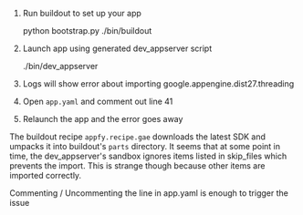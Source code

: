 1. Run buildout to set up your app

    python bootstrap.py
    ./bin/buildout

2. Launch app using generated dev_appserver script

    ./bin/dev_appserver

3. Logs will show error about importing google.appengine.dist27.threading

4. Open `app.yaml` and comment out line 41

5. Relaunch the app and the error goes away

The buildout recipe `appfy.recipe.gae` downloads the latest SDK and umpacks it into buildout's `parts` directory. It seems that at some point in time, the dev_appserver's sandbox ignores items listed in skip_files which prevents the import. This is strange though because other items are imported correctly.

Commenting / Uncommenting the line in app.yaml is enough to trigger the issue
